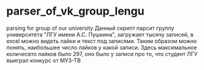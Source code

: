 # parser_of_vk_group_lengu
parsing for group of our university
Данный скрипт парсит группу университета "ЛГУ имени А.С. Пушкина", загружает тысячу записей, в excel можно видеть лайки и текст под записями. Таким образом можно понять, наибольшее число лайков у какой записи.
Здесь максимальное количесвто лайков было 297, оно было у записи про то, что студент ЛГУ выиграл конкурс от МУЗ-ТВ
